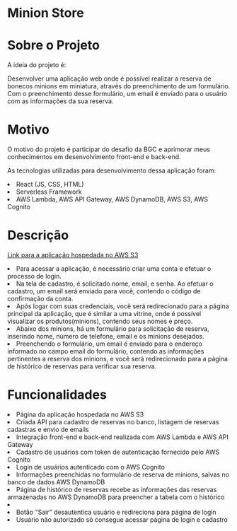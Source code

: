 #  Minion Store
# Sobre o Projeto
A ideia do projeto é:
<p>Desenvolver uma aplicação web onde é possível realizar a reserva de bonecos minions em miniatura, através do preenchimento de um formulário. Com o preenchimento desse formulário, um email é enviado para o usuário com as informações da sua reserva.<p>

# Motivo
O motivo do projeto é participar do desafio da BGC e aprimorar meus conhecimentos em desenvolvimento front-end e back-end.
<p>As tecnologias utilizadas para desenvolvimento dessa aplicação foram:</p>
<li>React (JS, CSS, HTML)</li>
<li>Serverless Framework</li>
<li>AWS Lambda, AWS API Gateway, AWS DynamoDB, AWS S3, AWS Cognito</li>

# Descrição

[Link para a aplicação hospedada no AWS S3](http://minion-store.s3-website-us-east-1.amazonaws.com/)

<li>Para acessar a aplicação, é necessário criar uma conta e efetuar o processo de login.</li>
<li>Na tela de cadastro, é solicitado nome, email, e senha. Ao efetuar o cadastro, um email será enviado para você, contendo o código de confirmação da conta.</li>
<li>Após logar com suas credenciais, você será redirecionado para a página principal da aplicação, que é similar a uma vitrine, onde é possível visualizar os produtos(minions), contendo seus nomes e preço.</li>
<li>Abaixo dos minions, há um formulário para solicitação de reserva, inserindo nome, número de telefone, email e os minions desejados.</li>
<li>Preenchendo o formulário, um email é enviado para o endereço informado no campo email do formulário, contendo as informações pertinentes a reserva dos minions, e você será redirecionado para a página de histórico de reservas para verificar sua reserva.</li>

# Funcionalidades
<li>Página da aplicação hospedada no AWS S3</li>
<li>Criada API para cadastro de reservas no banco, listagem de reservas cadastras e envio de emails</li>
<li>Integração front-end e back-end realizada com AWS Lambda e AWS API Gateway</li>
<li>Cadastro de usuários com token de autenticação fornecido pelo AWS Cognito</li>
<li>Login de usuários autenticado com o AWS Cognito</li>
<li>Informações preenchidas no formulário de reserva de minions, salvas no banco de dados AWS DynamoDB</li>
<li>Página de histórico de reservas recebe as informações das reservas armazenadas no AWS DynamoDB para preencher a tabela com o histórico<li>
<li>Botão "Sair" desautentica usuário e redireciona para página de login</li>
<li>Usuário não autorizado só consegue acessar página de login e cadastro</li>



